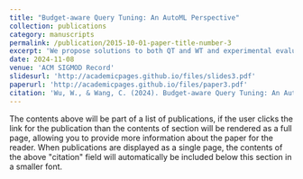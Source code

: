 ```yaml
---
title: "Budget-aware Query Tuning: An AutoML Perspective"
collection: publications
category: manuscripts
permalink: /publication/2015-10-01-paper-title-number-3
excerpt: 'We propose solutions to both QT and WT and experimental evaluation using both benchmark and real workloads demonstrates the efficacy of our proposed solutions.'
date: 2024-11-08
venue: 'ACM SIGMOD Record'
slidesurl: 'http://academicpages.github.io/files/slides3.pdf'
paperurl: 'http://academicpages.github.io/files/paper3.pdf'
citation: 'Wu, W., & Wang, C. (2024). Budget-aware Query Tuning: An AutoML Perspective. ACM SIGMOD Record, 53(3), 20-26.'
---
```


The contents above will be part of a list of publications, if the user clicks the link for the publication than the contents of section will be rendered as a full page, allowing you to provide more information about the paper for the reader. When publications are displayed as a single page, the contents of the above "citation" field will automatically be included below this section in a smaller font.
